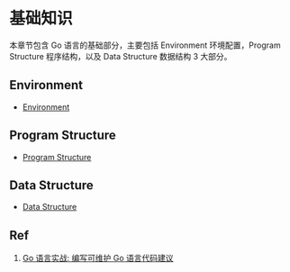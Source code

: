 # 基础知识

本章节包含 Go 语言的基础部分，主要包括 Environment 环境配置，Program Structure 程序结构，以及 Data Structure 数据结构 3 大部分。

## Environment

- [Environment](10_environment/README.md)

## Program Structure

- [Program Structure](20_program-structure/README.md)

## Data Structure

- [Data Structure](30_data-structure/README.md)

## Ref

1. [Go 语言实战: 编写可维护 Go 语言代码建议](https://github.com/llitfkitfk/go-best-practice)
